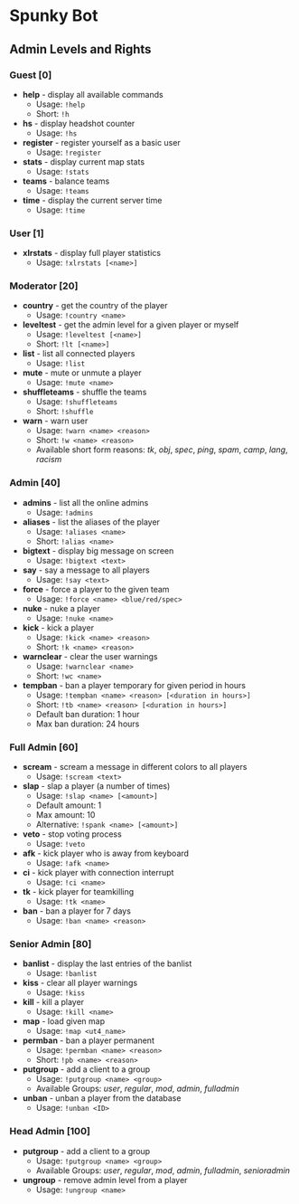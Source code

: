# Spunky Bot

## Admin Levels and Rights

### Guest [0]

- **help** - display all available commands
	- Usage: `!help`
	- Short: `!h`
- **hs** - display headshot counter
	- Usage: `!hs`
- **register** - register yourself as a basic user
	- Usage: `!register`
- **stats** - display current map stats
	- Usage: `!stats`
- **teams** - balance teams
	- Usage: `!teams`
- **time** - display the current server time
	- Usage: `!time`


### User [1]
- **xlrstats** - display full player statistics
	- Usage: `!xlrstats [<name>]`


### Moderator [20]

- **country** - get the country of the player
	- Usage: `!country <name>`
- **leveltest** - get the admin level for a given player or myself
	- Usage: `!leveltest [<name>]`
	- Short: `!lt [<name>]`
- **list** - list all connected players
	- Usage: `!list`
- **mute** - mute or unmute a player
	- Usage: `!mute <name>`
- **shuffleteams** - shuffle the teams
	- Usage: `!shuffleteams`
	- Short: `!shuffle`
- **warn** - warn user
	- Usage: `!warn <name> <reason>`
	- Short: `!w <name> <reason>`
	- Available short form reasons: _tk_, _obj_, _spec_, _ping_, _spam_, _camp_, _lang_,  _racism_


### Admin [40]

- **admins** - list all the online admins
	- Usage: `!admins`
- **aliases** - list the aliases of the player
	- Usage: `!aliases <name>`
	- Short: `!alias <name>`
- **bigtext** - display big message on screen
	- Usage: `!bigtext <text>`
- **say** - say a message to all players
	- Usage: `!say <text>`
- **force** - force a player to the given team
	- Usage: `!force <name> <blue/red/spec>`
- **nuke** - nuke a player
	- Usage: `!nuke <name>`
- **kick** - kick a player
	- Usage: `!kick <name> <reason>`
	- Short: `!k <name> <reason>`
- **warnclear** - clear the user warnings
	- Usage: `!warnclear <name>`
	- Short: `!wc <name>`
- **tempban** - ban a player temporary for given period in hours
	-  Usage: `!tempban <name> <reason> [<duration in hours>]`
	-  Short: `!tb <name> <reason> [<duration in hours>]`
	-  Default ban duration: 1 hour
	-  Max ban duration: 24 hours


### Full Admin [60]

- **scream** - scream a message in different colors to all players
	- Usage: `!scream <text>`
- **slap** - slap a player (a number of times)
	- Usage: `!slap <name> [<amount>]`
	- Default amount: 1
	- Max amount: 10
	- Alternative: `!spank <name> [<amount>]`
- **veto** - stop voting process
	- Usage: `!veto`
- **afk** - kick player who is away from keyboard
	- Usage: `!afk <name>`
- **ci** - kick player with connection interrupt
	- Usage: `!ci <name>`
- **tk** - kick player for teamkilling
	- Usage: `!tk <name>`
- **ban** - ban a player for 7 days
	- Usage: `!ban <name> <reason>`


### Senior Admin [80]

- **banlist** - display the last entries of the banlist
	- Usage: `!banlist`
- **kiss** - clear all player warnings
	- Usage: `!kiss`
- **kill** - kill a player
	- Usage: `!kill <name>`
- **map** - load given map
	- Usage: `!map <ut4_name>`
- **permban** - ban a player permanent
	- Usage: `!permban <name> <reason>`
	- Short: `!pb <name> <reason>`
- **putgroup** - add a client to a group
	- Usage: `!putgroup <name> <group>`
	- Available Groups: _user_, _regular_, _mod_, _admin_, _fulladmin_
- **unban** - unban a player from the database
	- Usage: `!unban <ID>`


### Head Admin [100]

- **putgroup** - add a client to a group
	- Usage: `!putgroup <name> <group>`
	- Available Groups: _user_, _regular_, _mod_, _admin_, _fulladmin_, _senioradmin_
- **ungroup** - remove admin level from a player
	- Usage: `!ungroup <name>`